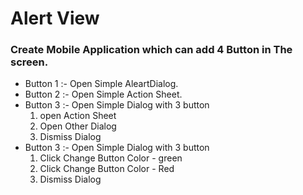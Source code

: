 <h1>
Alert View
</h1>
<h3>
Create Mobile Application which can add 4 Button in The screen.</h3>

<ul>
<li>Button 1 :- Open Simple AleartDialog.</li>
<li>Button 2 :- Open Simple Action Sheet.</li>
<li>Button 3 :- Open Simple Dialog with 3 button 
	<ol><li> open Action Sheet </li>
	 <li>Open Other Dialog </li>
	 <li>Dismiss Dialog</li></ol></li>
<li>Button 3 :- Open Simple Dialog with 3 button 
	<ol> <li>Click Change Button Color - green</li>
	<li> Click Change Button Color - Red</li>
	<li> Dismiss Dialog</li></ol></li>
	
</ul>

